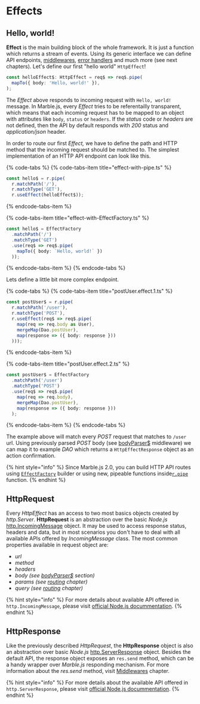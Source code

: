 # Effects

## **Hello, world!**

**Effect** is the main building block of the whole framework. It is just a function which returns a stream of events. Using its generic interface we can define API endpoints, [middlewares](middlewares.md), [error handlers](error-handling.md) and much more \(see next chapters\). Let's define our first "hello world" `HttpEffect`!

```typescript
const helloEffect$: HttpEffect = req$ => req$.pipe(
  mapTo({ body: 'Hello, world!' }),
);
```

The _Effect_ above responds to incoming request with `Hello, world!` message. In Marble.js, every _Effect_ tries to be referentailly transparent, which means that each incoming request has to be mapped to an object with attributes like `body`, `status` or `headers`. If the _status_ code or _headers_ are not defined, then the API by default responds with _200_ status and _application/json_ header.

In order to route our first _Effect,_ we have to define the path and HTTP method that the incoming request should be matched to. The simplest implementation of an HTTP API endpoint can look like this.

{% code-tabs %}
{% code-tabs-item title="effect-with-pipe.ts" %}
```typescript
const hello$ = r.pipe(
  r.matchPath('/'),
  r.matchType('GET'),
  r.useEffect(helloEffect$));
```
{% endcode-tabs-item %}

{% code-tabs-item title="effect-with-EffectFactory.ts" %}
```typescript
const hello$ = EffectFactory
  .matchPath('/')
  .matchType('GET')
  .use(req$ => req$.pipe(
    mapTo({ body: `Hello, world!` })
  ));
```
{% endcode-tabs-item %}
{% endcode-tabs %}

Lets define a little bit more complex endpoint.

{% code-tabs %}
{% code-tabs-item title="postUser.effect.1.ts" %}
```typescript
const postUser$ = r.pipe(
  r.matchPath('/user'),
  r.matchType('POST'),
  r.useEffect(req$ => req$.pipe(
    map(req => req.body as User),
    mergeMap(Dao.postUser),
    map(response => ({ body: response }))
  )));
```
{% endcode-tabs-item %}

{% code-tabs-item title="postUser.effect.2.ts" %}
```typescript
const postUser$ = EffectFactory
  .matchPath('/user')
  .matchType('POST')
  .use(req$ => req$.pipe(
    map(req => req.body),
    mergeMap(Dao.postUser),
    map(response => ({ body: response }))
  );
```
{% endcode-tabs-item %}
{% endcode-tabs %}

The example above will match every _POST_ request that matches to `/user` url. Using previously parsed _POST_ body \(see [bodyParser$](../api-reference/middleware-body.md) middleware\) we can map it to example _DAO_ which returns a `HttpEffectResponse` object as an action confirmation.

{% hint style="info" %}
Since Marble.js 2.0, you can build HTTP API routes using [`EffectFactory`](../api-reference/core/core-effectfactory.md) builder or using new, pipeable functions inside[`r.pipe`](../api-reference/core/r.pipe.md) function.
{% endhint %}

## HttpRequest

Every _HttpEffect_ has an access to two most basics objects created by _http.Server_. **HttpRequest** is an abstraction over the basic _Node.js_ [http.IncomingMessage](https://nodejs.org/dist/latest-v10.x/docs/api/http.html#http_class_http_incomingmessage) object. It may be used to access response status, headers and data, but in most scenarios you don't have to deal with all available APIs offered by _IncomingMessage_ class. The most common properties available in request object are:

* _url_
* _method_
* _headers_
* _body \(see_ [_bodyParser$_](../api-reference/middleware-body.md) _section\)_
* _params \(see_ [_routing_](routing.md) _chapter\)_
* _query \(see_ [_routing_](routing.md) _chapter\)_

{% hint style="info" %}
For more details about available API offered in `http.IncomingMessage`, please visit [official Node.js docummentation](https://nodejs.org/dist/latest-v10.x/docs/api/http.html#http_class_http_incomingmessage).
{% endhint %}

## HttpResponse

Like the previously described _HttpRequest_, the **HttpResponse** object is also an abstraction over basic _Node.js_ [http.ServerResponse](https://nodejs.org/dist/latest-v10.x/docs/api/http.html#http_class_http_serverresponse) object. Besides the default API, the response object exposes an `res.send` method, which can be a handy wrapper over _Marble.js_ responding mechanism. For more information about the _res.send_ method, visit [Middlewares](middlewares.md#sending-a-response-earlier) chapter.

{% hint style="info" %}
For more details about the available API offered in `http.ServerResponse`, please visit [official Node.js docummentation](https://nodejs.org/dist/latest-v10.x/docs/api/http.html#http_class_http_serverresponse).
{% endhint %}

